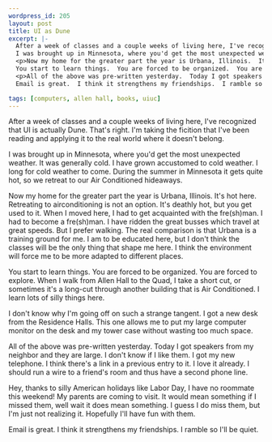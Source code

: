 ```yaml
--- 
wordpress_id: 205
layout: post
title: UI as Dune
excerpt: |-
  After a week of classes and a couple weeks of living here, I've recognized that UI is actually Dune.  That's right.  I'm taking the ficition that I've been reading and applying it to the real world where it doesn't belong.<p>
  I was brought up in Minnesota, where you'd get the most unexpected weather.  It was generally cold.  I have grown accustomed to cold weather.  I long for cold weather to come.  During the summer in Minnesota it gets quite hot, so we retreat to our Air Conditioned hideaways.
  <p>Now my home for the greater part the year is Urbana, Illinois.  It's hot here.  Retreating to airconditioning is not an option.  It's deathly hot, but you get used to it.  When I moved here, I had to get acquainted with the fre(sh)man.  I had to become a fre(sh)man.  I have ridden the great busses which travel at great speeds.  But I prefer walking.  The real comparison is that Urbana is a training ground for me.  I am to be educated here, but I don't think the classes will be the only thing that shape me here.  I think the environment will force me to be more adapted to different places.<p>
  You start to learn things.  You are forced to be organized.  You are forced to explore.  When I walk from Allen Hall to the Quad, I take a short cut, or sometimes it's a long-cut through another building that is Air Conditioned.  I learn lots of silly things here.<p>I don't know why I'm going off on such a strange tangent.  I got a new desk from the Residence Halls.  This one allows me to put my large computer monitor on the desk and my tower case without wasting too much space.
  <p>All of the above was pre-written yesterday.  Today I got speakers from my neighbor and they are large.  I don't know if I like them.  I got my new telephone.  I think there's a link in a previous entry to it.  I love it already.  I should run a wire to a friend's room and thus have a second phone line.<p>Hey, thanks to silly American holidays like Labor Day, I have no roommate this weekend!  My parents are coming to visit.  It would mean something if I missed them, well wait it does mean something.  I guess I do miss them, but I'm just not realizing it.  Hopefully I'll have fun with them.<p>
  Email is great.  I think it strengthens my friendships.  I ramble so I'll be quiet.

tags: [computers, allen hall, books, uiuc]
---
```


After a week of classes and a couple weeks of living here, I've recognized that UI is actually Dune.  That's right.  I'm taking the ficition that I've been reading and applying it to the real world where it doesn't belong.<p>
I was brought up in Minnesota, where you'd get the most unexpected weather.  It was generally cold.  I have grown accustomed to cold weather.  I long for cold weather to come.  During the summer in Minnesota it gets quite hot, so we retreat to our Air Conditioned hideaways.
<p>Now my home for the greater part the year is Urbana, Illinois.  It's hot here.  Retreating to airconditioning is not an option.  It's deathly hot, but you get used to it.  When I moved here, I had to get acquainted with the fre(sh)man.  I had to become a fre(sh)man.  I have ridden the great busses which travel at great speeds.  But I prefer walking.  The real comparison is that Urbana is a training ground for me.  I am to be educated here, but I don't think the classes will be the only thing that shape me here.  I think the environment will force me to be more adapted to different places.<p>
You start to learn things.  You are forced to be organized.  You are forced to explore.  When I walk from Allen Hall to the Quad, I take a short cut, or sometimes it's a long-cut through another building that is Air Conditioned.  I learn lots of silly things here.<p>I don't know why I'm going off on such a strange tangent.  I got a new desk from the Residence Halls.  This one allows me to put my large computer monitor on the desk and my tower case without wasting too much space.
<p>All of the above was pre-written yesterday.  Today I got speakers from my neighbor and they are large.  I don't know if I like them.  I got my new telephone.  I think there's a link in a previous entry to it.  I love it already.  I should run a wire to a friend's room and thus have a second phone line.<p>Hey, thanks to silly American holidays like Labor Day, I have no roommate this weekend!  My parents are coming to visit.  It would mean something if I missed them, well wait it does mean something.  I guess I do miss them, but I'm just not realizing it.  Hopefully I'll have fun with them.<p>
Email is great.  I think it strengthens my friendships.  I ramble so I'll be quiet.
